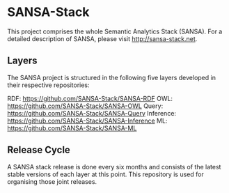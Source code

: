 # SANSA-Stack
This project comprises the whole Semantic Analytics Stack (SANSA). For a detailed description of SANSA, please visit http://sansa-stack.net. 

## Layers
The SANSA project is structured in the following five layers developed in their respective repositories:

RDF: https://github.com/SANSA-Stack/SANSA-RDF
OWL: https://github.com/SANSA-Stack/SANSA-OWL
Query: https://github.com/SANSA-Stack/SANSA-Query
Inference: https://github.com/SANSA-Stack/SANSA-Inference
ML: https://github.com/SANSA-Stack/SANSA-ML

## Release Cycle
A SANSA stack release is done every six months and consists of the latest stable versions of each layer at this point. This repository is used for organising those joint releases.
